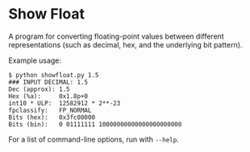 # Show Float

A program for converting floating-point values between different
representations (such as decimal, hex, and the underlying bit pattern).

Example usage:

```
$ python showfloat.py 1.5
### INPUT DECIMAL: 1.5
Dec (approx): 1.5
Hex (%a):     0x1.8p+0
int10 * ULP:  12582912 * 2**-23
fpclassify:   FP_NORMAL
Bits (hex):   0x3fc00000
Bits (bin):   0 01111111 10000000000000000000000
```

For a list of command-line options, run with `--help`.
